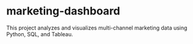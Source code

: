 # marketing-dashboard
This project analyzes and visualizes multi-channel marketing data using Python, SQL, and Tableau.
